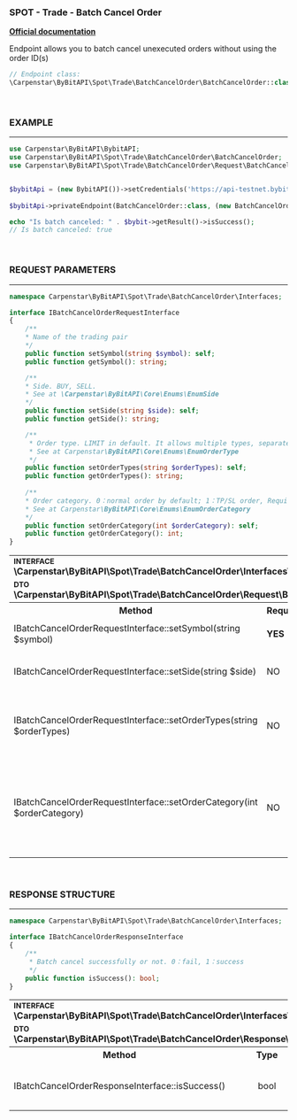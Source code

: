 ### SPOT - Trade - Batch Cancel Order
<b>[Official documentation](https://bybit-exchange.github.io/docs/spot/trade/batch-cancel)</b>

<p>Endpoint allows you to batch cancel unexecuted orders without using the order ID(s)</p>

```php
// Endpoint class:
\Carpenstar\ByBitAPI\Spot\Trade\BatchCancelOrder\BatchCancelOrder::class
```

<br />

<h3 align="left" width="100%"><b>EXAMPLE</b></h3>

---

```php
use Carpenstar\ByBitAPI\BybitAPI;
use Carpenstar\ByBitAPI\Spot\Trade\BatchCancelOrder\BatchCancelOrder;
use Carpenstar\ByBitAPI\Spot\Trade\BatchCancelOrder\Request\BatchCancelOrderRequest;


$bybitApi = (new BybitAPI())->setCredentials('https://api-testnet.bybit.com', 'fL02oi5qo8i2jDxlum', 'Ne1EE35XTprIWrId9vGEAc1ZYJTmodA4qFzZ');
        
$bybitApi->privateEndpoint(BatchCancelOrder::class, (new BatchCancelOrderRequest())->setSymbol('ETHUSDT'));

echo "Is batch canceled: " . $bybit->getResult()->isSuccess();
// Is batch canceled: true
```

<br />

<h3 align="left" width="100%"><b>REQUEST PARAMETERS</b></h3>

---

```php
namespace Carpenstar\ByBitAPI\Spot\Trade\BatchCancelOrder\Interfaces;

interface IBatchCancelOrderRequestInterface
{
    /**
    * Name of the trading pair
    */
    public function setSymbol(string $symbol): self;
    public function getSymbol(): string;

    /**
    * Side. BUY, SELL. 
    * See at \Carpenstar\ByBitAPI\Core\Enums\EnumSide
    */
    public function setSide(string $side): self;
    public function getSide(): string;

    /**
     * Order type. LIMIT in default. It allows multiple types, separated by comma, e.a LIMIT,LIMIT_MAKER. 
     * See at Carpenstar\ByBitAPI\Core\Enums\EnumOrderType
     */
    public function setOrderTypes(string $orderTypes): self; 
    public function getOrderTypes(): string;
    
    /**
    * Order category. 0：normal order by default; 1：TP/SL order, Required for TP/SL order.
    * See at Carpenstar\ByBitAPI\Core\Enums\EnumOrderCategory
    */
    public function setOrderCategory(int $orderCategory): self;
    public function getOrderCategory(): int;
}
```
<table style="width: 100%">
  <tr>
    <td colspan="3" style="text-align: left">
        <sup><b>INTERFACE</b></sup> <br />
        <b>\Carpenstar\ByBitAPI\Spot\Trade\BatchCancelOrder\Interfaces\IBatchCancelOrderRequestInterface::class</b>
    </td>
  </tr>
  <tr>
    <td colspan="3" style="text-align: left">
        <sup><b>DTO</b></sup> <br />
        <b>\Carpenstar\ByBitAPI\Spot\Trade\BatchCancelOrder\Request\BatchCancelOrderRequest::class</b>
    </td>
  </tr>
  <tr>
    <th style="width: 45%; text-align: center">Method</th>
    <th style="width: 5%; text-align: center">Required</th>
    <th style="width: 50%; text-align: center">Description</th>
  </tr>
  <tr>
    <td>IBatchCancelOrderRequestInterface::setSymbol(string $symbol)</td>
    <td><b>YES</b></td>
    <td><p>Trading pair</p></td>
  </tr>
  <tr>
    <td>IBatchCancelOrderRequestInterface::setSide(string $side)</td>
    <td>NO</td>
    <td><p>Side. BUY, SELL. <br/>
    <b>See at \Carpenstar\ByBitAPI\Core\Enums\EnumSide</b></p></td>
  </tr>
  <tr>
    <td>IBatchCancelOrderRequestInterface::setOrderTypes(string $orderTypes)</td>
    <td>NO</td>
    <td>
        <p>Order type. LIMIT in default. It allows multiple types, separated by comma, e.a LIMIT,LIMIT_MAKER.<br/>
        <b>See at Carpenstar\ByBitAPI\Core\Enums\EnumOrderType</b></p>
    </td>
  </tr>
  <tr>
    <td>IBatchCancelOrderRequestInterface::setOrderCategory(int $orderCategory)</td>
    <td>NO</td>
    <td>
        <p>Order category.</p> 
        <ul>
            <li>0：normal order by default;</li>
            <li>1：TP/SL order, Required for TP/SL order.</li>
        </ul>
        <p><b>See at Carpenstar\ByBitAPI\Core\Enums\EnumOrderCategory</b></p>
    </td>
  </tr>
</table>

<br />

<h3 align="left" width="100%"><b>RESPONSE STRUCTURE</b></h3>

---

```php
namespace Carpenstar\ByBitAPI\Spot\Trade\BatchCancelOrder\Interfaces;

interface IBatchCancelOrderResponseInterface
{
    /**
     * Batch cancel successfully or not. 0：fail, 1：success
     */
    public function isSuccess(): bool;
}
```
<table style="width: 100%">
  <tr>
    <td colspan="3">
        <sup><b>INTERFACE</b></sup> <br />
        <b>\Carpenstar\ByBitAPI\Spot\Trade\BatchCancelOrder\Interfaces\IBatchCancelOrderResponseInterface::class</b>
    </td>
  </tr>
  <tr>
    <td colspan="3">
        <sup><b>DTO</b></sup> <br />
        <b>\Carpenstar\ByBitAPI\Spot\Trade\BatchCancelOrder\Response\BatchCancelOrderResponse::class</b>
    </td>
  </tr>
  <tr>
     <th style="width: 30%; text-align: center">Method</th>
     <th style="width: 20%; text-align: center">Type</th>
     <th style="width: 50%; text-align: center">Description</th>
   </tr>
   <tr>
     <td>IBatchCancelOrderResponseInterface::isSuccess()</td>
     <td style="text-align: center">bool</td>
     <td><p>Batch cancel successfully or not. 0：fail, 1：success</p></td>
   </tr>
</table>

